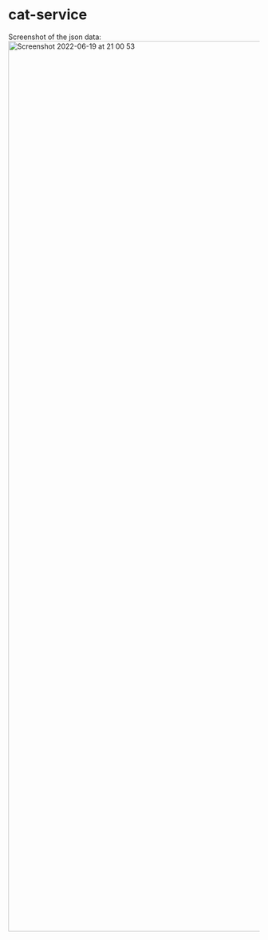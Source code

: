 # cat-service
Screenshot of the json data:
<img width="1784" alt="Screenshot 2022-06-19 at 21 00 53" src="https://user-images.githubusercontent.com/43784261/174499436-9abb3d96-a7ab-46c9-8b14-789031eb432a.png">
